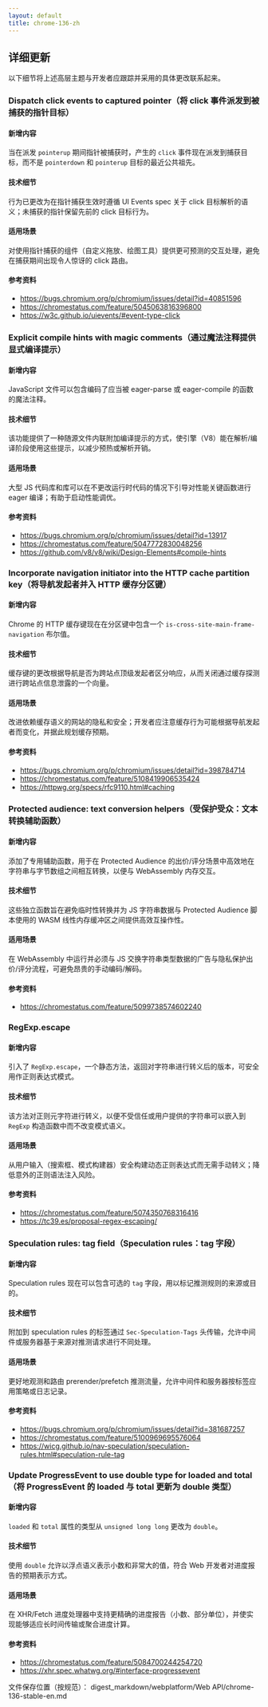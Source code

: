```yaml
---
layout: default
title: chrome-136-zh
---
```


## 详细更新

以下细节将上述高层主题与开发者应跟踪并采用的具体更改联系起来。

### Dispatch click events to captured pointer（将 click 事件派发到被捕获的指针目标）

#### 新增内容
当在派发 `pointerup` 期间指针被捕获时，产生的 `click` 事件现在派发到捕获目标，而不是 `pointerdown` 和 `pointerup` 目标的最近公共祖先。

#### 技术细节
行为已更改为在指针捕获生效时遵循 UI Events spec 关于 click 目标解析的语义；未捕获的指针保留先前的 click 目标行为。

#### 适用场景
对使用指针捕获的组件（自定义拖放、绘图工具）提供更可预测的交互处理，避免在捕获期间出现令人惊讶的 click 路由。

#### 参考资料
- https://bugs.chromium.org/p/chromium/issues/detail?id=40851596
- https://chromestatus.com/feature/5045063816396800
- https://w3c.github.io/uievents/#event-type-click

### Explicit compile hints with magic comments（通过魔法注释提供显式编译提示）

#### 新增内容
JavaScript 文件可以包含编码了应当被 eager-parse 或 eager-compile 的函数的魔法注释。

#### 技术细节
该功能提供了一种随源文件内联附加编译提示的方式，使引擎（V8）能在解析/编译阶段使用这些提示，以减少预热或解析开销。

#### 适用场景
大型 JS 代码库和库可以在不更改运行时代码的情况下引导对性能关键函数进行 eager 编译；有助于启动性能调优。

#### 参考资料
- https://bugs.chromium.org/p/chromium/issues/detail?id=13917
- https://chromestatus.com/feature/5047772830048256
- https://github.com/v8/v8/wiki/Design-Elements#compile-hints

### Incorporate navigation initiator into the HTTP cache partition key（将导航发起者并入 HTTP 缓存分区键）

#### 新增内容
Chrome 的 HTTP 缓存键现在在分区键中包含一个 `is-cross-site-main-frame-navigation` 布尔值。

#### 技术细节
缓存键的更改根据导航是否为跨站点顶级发起者区分响应，从而关闭通过缓存探测进行跨站点信息泄露的一个向量。

#### 适用场景
改进依赖缓存语义的网站的隐私和安全；开发者应注意缓存行为可能根据导航发起者而变化，并据此规划缓存预期。

#### 参考资料
- https://bugs.chromium.org/p/chromium/issues/detail?id=398784714
- https://chromestatus.com/feature/5108419906535424
- https://httpwg.org/specs/rfc9110.html#caching

### Protected audience: text conversion helpers（受保护受众：文本转换辅助函数）

#### 新增内容
添加了专用辅助函数，用于在 Protected Audience 的出价/评分场景中高效地在字符串与字节数组之间相互转换，以便与 WebAssembly 内存交互。

#### 技术细节
这些独立函数旨在避免临时性转换并为 JS 字符串数据与 Protected Audience 脚本使用的 WASM 线性内存缓冲区之间提供高效互操作性。

#### 适用场景
在 WebAssembly 中运行并必须与 JS 交换字符串类型数据的广告与隐私保护出价/评分流程，可避免昂贵的手动编码/解码。

#### 参考资料
- https://chromestatus.com/feature/5099738574602240

### RegExp.escape

#### 新增内容
引入了 `RegExp.escape`，一个静态方法，返回对字符串进行转义后的版本，可安全用作正则表达式模式。

#### 技术细节
该方法对正则元字符进行转义，以便不受信任或用户提供的字符串可以嵌入到 `RegExp` 构造函数中而不改变模式语义。

#### 适用场景
从用户输入（搜索框、模式构建器）安全构建动态正则表达式而无需手动转义；降低意外的正则语法注入风险。

#### 参考资料
- https://chromestatus.com/feature/5074350768316416
- https://tc39.es/proposal-regex-escaping/

### Speculation rules: tag field（Speculation rules：tag 字段）

#### 新增内容
Speculation rules 现在可以包含可选的 `tag` 字段，用以标记推测规则的来源或目的。

#### 技术细节
附加到 speculation rules 的标签通过 `Sec-Speculation-Tags` 头传输，允许中间件或服务器基于来源对推测请求进行不同处理。

#### 适用场景
更好地观测和路由 prerender/prefetch 推测流量，允许中间件和服务器按标签应用策略或日志记录。

#### 参考资料
- https://bugs.chromium.org/p/chromium/issues/detail?id=381687257
- https://chromestatus.com/feature/5100969695576064
- https://wicg.github.io/nav-speculation/speculation-rules.html#speculation-rule-tag

### Update ProgressEvent to use double type for loaded and total（将 ProgressEvent 的 loaded 与 total 更新为 double 类型）

#### 新增内容
`loaded` 和 `total` 属性的类型从 `unsigned long long` 更改为 `double`。

#### 技术细节
使用 `double` 允许以浮点语义表示小数和非常大的值，符合 Web 开发者对进度报告的预期表示方式。

#### 适用场景
在 XHR/Fetch 进度处理器中支持更精确的进度报告（小数、部分单位），并使实现能够适应长时间传输或聚合进度计算。

#### 参考资料
- https://chromestatus.com/feature/5084700244254720
- https://xhr.spec.whatwg.org/#interface-progressevent

文件保存位置（按规范）： digest_markdown/webplatform/Web API/chrome-136-stable-en.md
